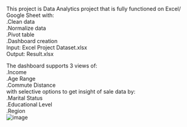 This project is Data Analytics project that is fully functioned on Excel/ Google Sheet with:<br>
 .Clean data<br>
 .Normalize data<br>
 .Pivot table<br>
 .Dashboard creation<br>
Input: Excel Project Dataset.xlsx<br>
Output: Result.xlsx<br>

The dashboard supports 3 views of:<br>
.Income<br>
.Age Range<br>
.Commute Distance<br>
with selective options to get insight of sale data by:<br>
 .Marital Status<br>
 .Educational Level<br>
 .Region<br>
![image](https://github.com/phdtrong/PortfolioProjects/assets/70780829/e30a9aa0-6966-4704-8e34-33f5d4f58fdc)
